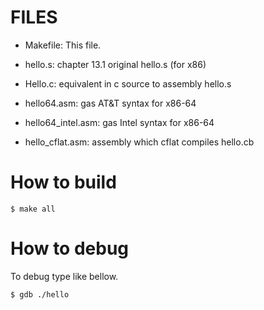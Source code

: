 # FILES

* Makefile:	   This file.

* hello.s:           chapter 13.1 original hello.s (for x86)
* Hello.c:           equivalent in c source to assembly hello.s

* hello64.asm:       gas AT&T syntax for x86-64
* hello64_intel.asm: gas Intel syntax for x86-64

* hello_cflat.asm:   assembly which cflat compiles hello.cb

# How to build

```
$ make all
```

# How to debug

To debug type like bellow.
```
$ gdb ./hello
```
